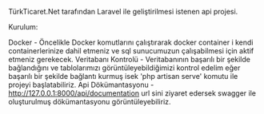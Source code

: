 TürkTicaret.Net tarafından Laravel ile geliştirilmesi istenen api projesi.

Kurulum: 

Docker - Öncelikle Docker komutlarını çalıştırarak docker container i kendi containerlerinize dahil etmeniz ve sql sunucumuzun çalışabilmesi için aktif etmeniz gerekecek.
Veritabanı Kontrolü - Veritabanının başarılı bir şekilde bağlandığını ve tablolarımızı görüntüleyebildiğimizi kontrol edelim eğer başarılı bir şekilde bağlantı kurmuş isek 'php artisan serve' komutu ile projeyi başlatabiliriz.
Api Dökümantasyonu - http://127.0.0.1:8000/api/documentation url sini ziyaret edersek swagger ile oluşturulmuş dökümantasyonu görüntüleyebiliriz.
